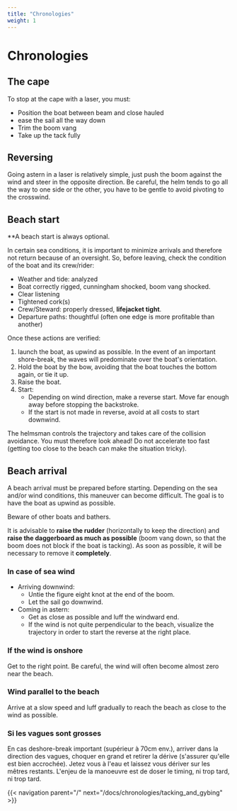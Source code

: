```yaml
---
title: "Chronologies"
weight: 1
---
```


# Chronologies

## The cape

To stop at the cape with a laser, you must:

* Position the boat between beam and close hauled
* ease the sail all the way down
* Trim the boom vang
* Take up the tack fully

## Reversing

Going astern in a laser is relatively simple, just push the boom against the wind and steer in the opposite direction. Be careful, the helm tends to go all the way to one side or the other, you have to be gentle to avoid pivoting to the crosswind.

## Beach start

**A beach start is always optional.

In certain sea conditions, it is important to minimize arrivals and therefore not return because of an oversight. So, before leaving, check the condition of the boat and its crew/rider:

* Weather and tide: analyzed
* Boat correctly rigged, cunningham shocked, boom vang shocked.
* Clear listening
* Tightened cork(s)
* Crew/Steward: properly dressed, **lifejacket tight**.
* Departure paths: thoughtful (often one edge is more profitable than another)

Once these actions are verified:

1. launch the boat, as upwind as possible. In the event of an important shore-break, the waves will predominate over the boat's orientation.
2. Hold the boat by the bow, avoiding that the boat touches the bottom again, or tie it up.
3. Raise the boat.
4. Start:
    * Depending on wind direction, make a reverse start. Move far enough away before stopping the backstroke.
    * If the start is not made in reverse, avoid at all costs to start downwind.

The helmsman controls the trajectory and takes care of the collision avoidance. You must therefore look ahead!
Do not accelerate too fast (getting too close to the beach can make the situation tricky).

## Beach arrival
A beach arrival must be prepared before starting. Depending on the sea and/or wind conditions, this maneuver can become difficult. The goal is to have the boat as upwind as possible.

Beware of other boats and bathers.

It is advisable to **raise the rudder** (horizontally to keep the direction) and **raise the daggerboard as much as possible** (boom vang down, so that the boom does not block if the boat is tacking). As soon as possible, it will be necessary to remove it **completely**.

### In case of sea wind

* Arriving downwind:
    * Untie the figure eight knot at the end of the boom.
    * Let the sail go downwind.
* Coming in astern:
    * Get as close as possible and luff the windward end.
    * If the wind is not quite perpendicular to the beach, visualize the trajectory in order to start the reverse at the right place.

### If the wind is onshore
Get to the right point.
Be careful, the wind will often become almost zero near the beach.

### Wind parallel to the beach
Arrive at a slow speed and luff gradually to reach the beach as close to the wind as possible.

### Si les vagues sont grosses
En cas deshore-break important (supérieur à 70cm env.), arriver dans la direction des vagues, choquer en grand et retirer la dérive (s'assurer qu'elle est bien accrochée). Jetez vous à l'eau et laissez vous dériver sur les mêtres restants. L'enjeu de la manoeuvre est de doser le timing, ni trop tard, ni trop tard.

{{< navigation parent="/" next="/docs/chronologies/tacking_and_gybing" >}}
